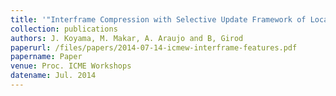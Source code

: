 ```yaml
---
title: '"Interframe Compression with Selective Update Framework of Local Features for Mobile Augmented Reality,"'
collection: publications
authors: J. Koyama, M. Makar, A. Araujo and B, Girod
paperurl: /files/papers/2014-07-14-icmew-interframe-features.pdf
papername: Paper
venue: Proc. ICME Workshops
datename: Jul. 2014
---
```

